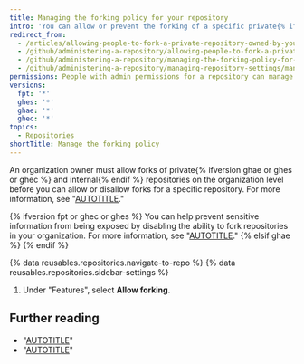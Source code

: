 ```yaml
---
title: Managing the forking policy for your repository
intro: 'You can allow or prevent the forking of a specific private{% ifversion ghae or ghes or ghec %} or internal{% endif %} repository owned by an organization.'
redirect_from:
  - /articles/allowing-people-to-fork-a-private-repository-owned-by-your-organization
  - /github/administering-a-repository/allowing-people-to-fork-a-private-repository-owned-by-your-organization
  - /github/administering-a-repository/managing-the-forking-policy-for-your-repository
  - /github/administering-a-repository/managing-repository-settings/managing-the-forking-policy-for-your-repository
permissions: People with admin permissions for a repository can manage the forking policy for the repository.
versions:
  fpt: '*'
  ghes: '*'
  ghae: '*'
  ghec: '*'
topics:
  - Repositories
shortTitle: Manage the forking policy
---
```

An organization owner must allow forks of private{% ifversion ghae or ghes or ghec %} and internal{% endif %} repositories on the organization level before you can allow or disallow forks for a specific repository. For more information, see "[AUTOTITLE](/organizations/managing-organization-settings/managing-the-forking-policy-for-your-organization)."

{% ifversion fpt or ghec or ghes %}
You can help prevent sensitive information from being exposed by disabling the ability to fork repositories in your organization. For more information, see "[AUTOTITLE](/code-security/getting-started/best-practices-for-preventing-data-leaks-in-your-organization)."
{% elsif ghae %}
{% endif %}

{% data reusables.repositories.navigate-to-repo %}
{% data reusables.repositories.sidebar-settings %}
1. Under "Features", select **Allow forking**.

## Further reading

- "[AUTOTITLE](/pull-requests/collaborating-with-pull-requests/working-with-forks/about-forks)"
- "[AUTOTITLE](/organizations/managing-user-access-to-your-organizations-repositories/managing-repository-roles/repository-roles-for-an-organization)"
